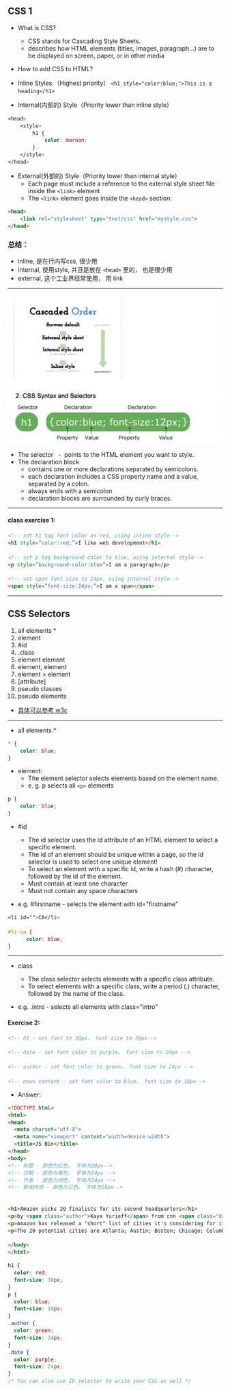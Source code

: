 ## CSS 1


- What is CSS?
  - CSS stands for Cascading Style Sheets.
  - describes how HTML elements (titles, images, paragraph...) 
    are to be displayed on screen, paper, or in other media


- How to add CSS to HTML?
  
- Inline Styles （Highest priority）
  `<h1 style="color:blue;">This is a heading</h1>`

- Internal(内部的) Style（Priority lower than inline style）

```css
<head>  
    <style>    
        h1 {	
            color: maroon;    
        }   
    </style>
</head>
```

- External(外部的) Style（Priority lower than internal style）
  - Each page must include a reference to the external style sheet file inside the 
    `<link>` element
  - The `<link>` element goes inside the `<head>` section:


```html
<head>  
    <link rel="stylesheet" type="text/css" href="mystyle.css">
</head>
```

### 总结：

- inline, 是在行内写css, 很少用
- internal, 使用style, 并且是放在 `<head>` 里的， 也是很少用
- external, 这个工业界经常使用， 用 link 

---
![](img/2020-07-22-21-48-05.png)

- The selector  
  -  points to the HTML element you want to style.  
- The declaration block 
  - contains one or more declarations separated by semicolons.
  - each declaration includes a CSS property name and a value, separated by a colon.
  - always ends with a semicolon
  - declaration blocks are surrounded by curly braces.

---

#### class exercise 1:

```html
<!-- set h1 tag font color as red, using inline style-->
<h1 style=”color:red;”>I like web development</h1>

<!-- set p tag background color to blue, using internal style-->
<p style=”background-color:blue”>I am a paragraph</p>

<!-- set span font size to 24px, using internal style-->
<span style=”font-size:24px;”>I am a span</span>
```

---

## CSS Selectors

1.	all elements *
2.	element
3.	#id 
4.	.class
5.	element element
6.	element, element
7.	element > element
8.	[attribute]
9.	pseudo classes
10.	pseudo elements

- [具体可以参考 w3c](https://www.w3schools.com/cssref/css_selectors.asp)

---

- all elements *

```css
* {
    color: blue;
}
```

- element:
  - The element selector selects elements based on the element name.
  -	e. g. p selects all `<p>` elements

```css
p {
    color: blue;
}
```

- #id
  - The id selector uses the id attribute of an HTML element to select a specific element.
  -	The id of an element should be unique within a page, 
    so the id selector is used to select one unique element!
  -	To select an element with a specific id, write a hash (#) character, 
    followed by the id of the element.
  -	Must contain at least one character
  -	Must not contain any space characters
  
- e.g. #firstname - selects the element with id="firstname"

```css
<li id="">CA</li> 

#li-ca {
      color: blue;
}
```

---

- class
  -	The class selector selects elements with a specific class attribute.
  -	To select elements with a specific class, write a period (.) character, 
    followed by the name of the class.

- e.g. .intro - selects all elements with class="intro"

#### Exercise 2:

```html
<!-- h1 - set font to 30px， font size to 30px-->

<!-- date - set font color to purple， font size to 24px -->

<!-- author - set font color to green， font size to 24px -->

<!-- news content - set font color to blue， font size to 18px-->
```


- Answer:

```html
<!DOCTYPE html>
<html>
<head>
  <meta charset="utf-8">
  <meta name="viewport" content="width=device-width">
  <title>JS Bin</title>
</head>
<body>
<!-- 标题 - 颜色为红色， 字体为30px-->
<!-- 日期 - 颜色为紫色， 字体为24px -->
<!-- 作者 - 颜色为绿色， 字体为24px -->
<!-- 新闻内容 - 颜色为兰色， 字体为18px-->


<h1>Amazon picks 20 finalists for its second headquarters</h1>
<p>by <span class="author">Kaya Yurieff</span> from cnn <span class="date">January 18, 2018: 10:44 AM ET</span> </p>
<p>Amazon has released a "short" list of cities it's considering for its second headquarters.</p>
<p>The 20 potential cities are Atlanta; Austin; Boston; Chicago; Columbus, Ohio; Dallas; Denver; Indianapolis; Los Angeles; Miami; Montgomery County, Maryland; Nashville; Newark; New York City; Northern Virginia; Philadelphia; Pittsburgh; Raleigh; Toronto and Washington, D.C.</p>

</body>
</html>
```

```css
h1 {
  color: red;
  font-size: 30px;
}
p {
  color: blue;
  font-size: 18px;
}
.author {
  color: green;
  font-size: 24px;
}
.date {
  color: purple;
  font-size: 24px;
}
/* You can also use ID selector to write your CSS as well */
```